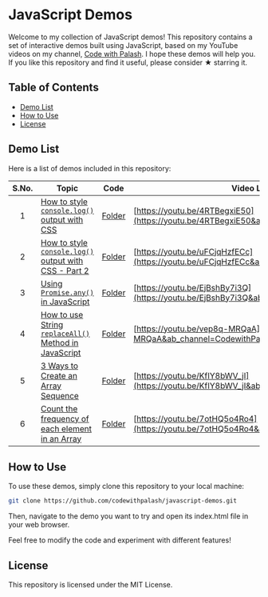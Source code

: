 # JavaScript Demos

Welcome to my collection of JavaScript demos! This repository contains a set of interactive demos built using JavaScript, based on my YouTube videos on my channel, [Code with Palash](https://www.youtube.com/channel/UCnnhIfN-A4JPs2ogiN59MRA). I hope these demos will help you. If you like this repository and find it useful, please consider ★ starring it.

## Table of Contents

- [Demo List](#demo-list)
- [How to Use](#how-to-use)
- [License](#license)

## Demo List

Here is a list of demos included in this repository:

| S.No. | Topic | Code | Video Link |
| :---: | --- | --- | --- |
| 1 | [How to style `console.log()` output with CSS](https://codewithpalash.github.io/javascript-demos/demos/style-console-log/) | [Folder](/demos/style-console-log) | [https://youtu.be/4RTBegxiE50](https://youtu.be/4RTBegxiE50&ab_channel=CodewithPalash) |
| 2 | [How to style `console.log()` output with CSS - Part 2](https://codewithpalash.github.io/javascript-demos/demos/style-console-log-pt2/) | [Folder](/demos/style-console-log-pt2) | [https://youtu.be/uFCjqHzfECc](https://youtu.be/uFCjqHzfECc&ab_channel=CodewithPalash) |
| 3 | [Using `Promise.any()` in JavaScript](https://codewithpalash.github.io/javascript-demos/demos/promise-any/) | [Folder](/demos/promise-any) | [https://youtu.be/EjBshBy7i3Q](https://youtu.be/EjBshBy7i3Q&ab_channel=CodewithPalash) |
| 4 | [How to use String `replaceAll()` Method in JavaScript](https://codewithpalash.github.io/javascript-demos/demos/string-replaceall/) | [Folder](/demos/string-replaceall) | [https://youtu.be/vep8q-MRQaA](https://youtu.be/vep8q-MRQaA&ab_channel=CodewithPalash) |
| 5 | [3 Ways to Create an Array Sequence](https://codewithpalash.github.io/javascript-demos/demos/array-sequence/) | [Folder](/demos/array-sequence) | [https://youtu.be/KfIY8bWV_jI](https://youtu.be/KfIY8bWV_jI&ab_channel=CodewithPalash) |
| 6 | [Count the frequency of each element in an Array](https://codewithpalash.github.io/javascript-demos/demos/count-element-frequency/) | [Folder](/demos/count-element-frequency) | [https://youtu.be/7otHQ5o4Ro4](https://youtu.be/7otHQ5o4Ro4&ab_channel=CodewithPalash) |

## How to Use

To use these demos, simply clone this repository to your local machine:

```sh
git clone https://github.com/codewithpalash/javascript-demos.git
```

Then, navigate to the demo you want to try and open its index.html file in your web browser.

Feel free to modify the code and experiment with different features!

## License
This repository is licensed under the MIT License.
